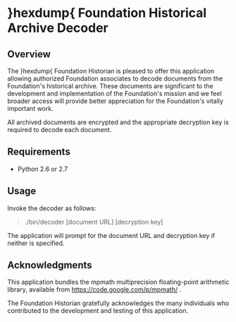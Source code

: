 # }hexdump{ Foundation Historical Archive Decoder

## Overview

The }hexdump{ Foundation Historian is pleased to offer this
application allowing authorized Foundation associates to decode
documents from the Foundation's historical archive.  These documents
are significant to the development and implementation of the
Foundation's mission and we feel broader access will provide better
appreciation for the Foundation's vitally important work.

All archived documents are encrypted and the appropriate decryption
key is required to decode each document.

## Requirements

* Python 2.6 or 2.7

## Usage

Invoke the decoder as follows:

> ./bin/decoder [document URL] [decryption key]

The application will prompt for the document URL and decryption key if
neither is specified.

## Acknowledgments

This application bundles the mpmath multiprecision floating-point
arithmetic library, available from https://code.google.com/p/mpmath/ .

The Foundation Historian gratefully acknowledges the many individuals
who contributed to the development and testing of this application.

